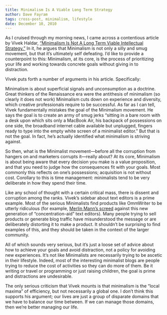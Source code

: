 ```yaml
---
title: Minimalism Is A Viable Long Term Strategy
author: Dave Fayram
tags: cross-post, minimalism, lifestyle
date: December 10, 2010
---
```


As I cruised through my morning news, I came across a contentious article by Vivek Haldar, [“Minimalism Is Not A Long Term Viable Intellectual Strategy.”](http://vivekhaldar.tumblr.com/post/2525332092/minimalism-is-not-a-viable-intellectual-strategy) In it, he argues that Minimalism is not only a silly and smug movement, but that it’s ultimately self defeating. I’d like to provide a counterpoint to this: Minimalism, at its core, is the process of prioritizing your life and working towards concrete goals without giving in to distraction.

Vivek puts forth a number of arguments in his article. Specifically:

Minimalism is about superficial signals and unconsumption as a doctrine.
Great thinkers of the Renaissance era were the antithesis of minimalism (so clearly it does not work)
Minimalism cuts down on experience and diversity, which creative professionals require to be successful.
As far as I can tell, Vivek fundamentally mistakes the goal of the Minimalism movement. He says the goal is to create an army of smug jerks “sitting in a bare room with a desk upon which sits only a MacBook Air, his backpack of possessions on one side, the broadband internet cable available but unplugged, fingers ready to type into the empty white screen of a minimalist editor.” But that is not the goal. In fact, he’s actually identified what minimalism is striving against.

So then, what is the Minimalist movement—before all the corruption from hangers on and marketers corrupts it—really about? At its core, Minimalism is about being aware that every decision you make is a value proposition, and that you need to judge how the consequences fit with your goals. Most commonly this reflects on one’s possessions; acquisition is not without cost. Corollary to this is time management: minimalists tend to be very deliberate in how they spend their time.

Like any school of thought with a certain critical mass, there is dissent and corruption among the ranks. Vivek’s sidebar about text editors is a prime example. Most of the serious Minimalists find products like OmmWriter to be utterly ridiculous (for example, [Merlin Mann’s screed](http://www.kungfugrippe.com/post/1169153343/only-you) against this new generation of “concentration-aid” text editors). Many people trying to sell products or generate blog traffic have misunderstood the message or are deliberately distorting it to make a product. It shouldn’t be surprising to find examples of this, and they should be taken in the context of the larger community.

All of which sounds very serious, but it’s just a loose set of advice about how to achieve your goals and avoid distraction, not a policy for avoiding new experiences. It’s not like Minimalists are necessarily trying to be ascetic in their lifestyle. Indeed, most of the interesting minimalist blogs are people trying to reduce the cost of activities so they can do more of them. Be it writing or travel or programming or just raising children, the goal is prime and distractions are undesirable.

The only serious criticism that Vivek mounts is that minimalism is the “local maxima” of efficiency, but not necessarily a global one. I don’t think this supports his argument; our lives are just a group of disparate domains that we have to balance our time between. If we can manage those domains, then we’re better managing our life.
